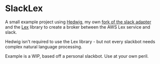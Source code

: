 # SlackLex

A small example project using [Hedwig](https://hexdocs.pm/hedwig), my own [fork of the slack adapter](https://github.com/matthewoden/hedwig_slack) and the [Lex](https://github.com/matthewoden/lex) library to create a broker between the AWS Lex service and slack.

Hedwig isn't required to use the Lex library - but not every slackbot needs complex natural language processing.

Example is a WIP, based off a personal slackbot. Use at your own peril.


